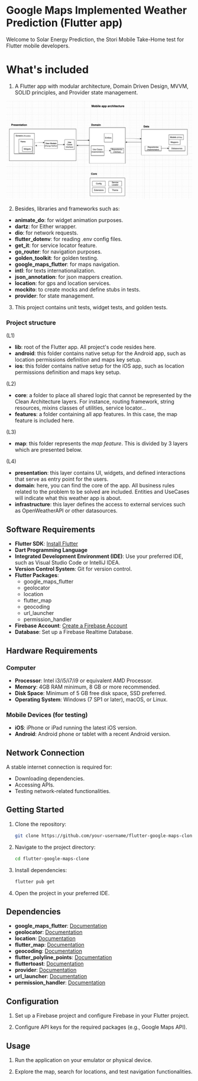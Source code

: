 # Google Maps Implemented Weather Prediction (Flutter app)

Welcome to Solar Energy Prediction, the Stori Mobile Take-Home test for Flutter mobile developers.

# What's included

1. A Flutter app with modular architecture, Domain Driven Design, MVVM, SOLID principles, and Provider state management.

<img src="docs/images/app_architecture.png"/>

2. Besides, libraries and frameworks such as:
- **animate_do**: for widget animation purposes.
- **dartz**: for Either wrapper.
- **dio**: for network requests.
- **flutter_dotenv**: for reading .env config files.
- **get_it**: for service locator feature.
- **go_router**: for navigation purposes.
- **golden_toolkit**: for golden testing.
- **google_maps_flutter**: for maps navigation.
- **intl**: for texts internationalization.
- **json_annotation**: for json mappers creation.
- **location**: for gps and location services.
- **mockito**: to create mocks and define stubs in tests.
- **provider**: for state management.

3. This project contains unit tests, widget tests, and golden tests.


### Project structure

(L1)
- **lib**: root of the Flutter app. All project's code resides here.
- **android**: this folder contains native setup for the Android app, such as location permissions definition and maps key setup.
- **ios**: this folder contains native setup for the iOS app, such as location permissions definition and maps key setup.

(L2)
- **core**: a folder to place all shared logic that cannot be represented by the Clean Architecture layers. For instance, routing framework, string resources, mixins classes of utilities, service locator...
- **features**: a folder containing all app features. In this case, the map feature is included here.

(L3)
- **map**: this folder represents the _map feature_. This is divided by 3 layers which are presented below.

(L4)
- **presentation**: this layer contains UI, widgets, and defined interactions that serve as entry point for the users.
- **domain**: here, you can find the core of the app. All business rules related to the problem to be solved are included. Entities and UseCases will indicate what this weather app is about.
- **infrastructure**: this layer defines the access to external services such as OpenWeatherAPI or other datasources.


## Software Requirements

- **Flutter SDK**: [Install Flutter](https://flutter.dev/docs/get-started/install)
- **Dart Programming Language**
- **Integrated Development Environment (IDE)**: Use your preferred IDE, such as Visual Studio Code or IntelliJ IDEA.
- **Version Control System**: Git for version control.
- **Flutter Packages**:
  - google_maps_flutter
  - geolocator
  - location
  - flutter_map
  - geocoding
  - url_launcher
  - permission_handler
- **Firebase Account**: [Create a Firebase Account](https://firebase.google.com/)
- **Database**: Set up a Firebase Realtime Database.

## Hardware Requirements

### Computer

- **Processor**: Intel i3/i5/i7/i9 or equivalent AMD Processor.
- **Memory**: 4GB RAM minimum, 8 GB or more recommended.
- **Disk Space**: Minimum of 5 GB free disk space, SSD preferred.
- **Operating System**: Windows (7 SP1 or later), macOS, or Linux.

### Mobile Devices (for testing)

- **iOS**: iPhone or iPad running the latest iOS version.
- **Android**: Android phone or tablet with a recent Android version.

## Network Connection

A stable internet connection is required for:

- Downloading dependencies.
- Accessing APIs.
- Testing network-related functionalities.

## Getting Started

1. Clone the repository:

   ```bash
   git clone https://github.com/your-username/flutter-google-maps-clone.git
   ```

2. Navigate to the project directory:

   ```bash
   cd flutter-google-maps-clone
   ```

3. Install dependencies:

   ```bash
   flutter pub get
   ```

4. Open the project in your preferred IDE.

## Dependencies

- **google_maps_flutter**: [Documentation](https://pub.dev/packages/google_maps_flutter)
- **geolocator**: [Documentation](https://pub.dev/packages/geolocator)
- **location**: [Documentation](https://pub.dev/packages/location)
- **flutter_map**: [Documentation](https://pub.dev/packages/flutter_map)
- **geocoding**: [Documentation](https://pub.dev/packages/geocoding)
- **flutter_polyline_points**: [Documentation](https://pub.dev/packages/flutter_polyline_points)
- **fluttertoast**: [Documentation](https://pub.dev/packages/fluttertoast)
- **provider**: [Documentation](https://pub.dev/packages/provider)
- **url_launcher**: [Documentation](https://pub.dev/packages/url_launcher)
- **permission_handler**: [Documentation](https://pub.dev/packages/permission_handler)

## Configuration

1. Set up a Firebase project and configure Firebase in your Flutter project.

2. Configure API keys for the required packages (e.g., Google Maps API).

## Usage

1. Run the application on your emulator or physical device.

2. Explore the map, search for locations, and test navigation functionalities.

